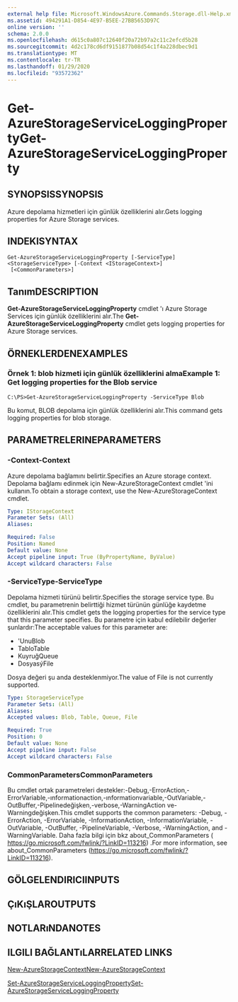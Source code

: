 ```yaml
---
external help file: Microsoft.WindowsAzure.Commands.Storage.dll-Help.xml
ms.assetid: 494291A1-D854-4E97-B5EE-27BB5653D97C
online version: ''
schema: 2.0.0
ms.openlocfilehash: d615c0a807c12640f20a72b97a2c11c2efcd5b28
ms.sourcegitcommit: 4d2c178cd6df9151877b08d54c1f4a228dbec9d1
ms.translationtype: MT
ms.contentlocale: tr-TR
ms.lasthandoff: 01/29/2020
ms.locfileid: "93572362"
---
```

# <span data-ttu-id="71c58-101">Get-AzureStorageServiceLoggingProperty</span><span class="sxs-lookup"><span data-stu-id="71c58-101">Get-AzureStorageServiceLoggingProperty</span></span>

## <span data-ttu-id="71c58-102">SYNOPSIS</span><span class="sxs-lookup"><span data-stu-id="71c58-102">SYNOPSIS</span></span>
<span data-ttu-id="71c58-103">Azure depolama hizmetleri için günlük özelliklerini alır.</span><span class="sxs-lookup"><span data-stu-id="71c58-103">Gets logging properties for Azure Storage services.</span></span>

## <span data-ttu-id="71c58-104">INDEKI</span><span class="sxs-lookup"><span data-stu-id="71c58-104">SYNTAX</span></span>

```
Get-AzureStorageServiceLoggingProperty [-ServiceType] <StorageServiceType> [-Context <IStorageContext>]
 [<CommonParameters>]
```

## <span data-ttu-id="71c58-105">Tanım</span><span class="sxs-lookup"><span data-stu-id="71c58-105">DESCRIPTION</span></span>
<span data-ttu-id="71c58-106">**Get-AzureStorageServiceLoggingProperty** cmdlet 'ı Azure Storage Services için günlük özelliklerini alır.</span><span class="sxs-lookup"><span data-stu-id="71c58-106">The **Get-AzureStorageServiceLoggingProperty** cmdlet gets logging properties for Azure Storage services.</span></span>

## <span data-ttu-id="71c58-107">ÖRNEKLERDEN</span><span class="sxs-lookup"><span data-stu-id="71c58-107">EXAMPLES</span></span>

### <span data-ttu-id="71c58-108">Örnek 1: blob hizmeti için günlük özelliklerini alma</span><span class="sxs-lookup"><span data-stu-id="71c58-108">Example 1: Get logging properties for the Blob service</span></span>
```
C:\PS>Get-AzureStorageServiceLoggingProperty -ServiceType Blob
```

<span data-ttu-id="71c58-109">Bu komut, BLOB depolama için günlük özelliklerini alır.</span><span class="sxs-lookup"><span data-stu-id="71c58-109">This command gets logging properties for blob storage.</span></span>

## <span data-ttu-id="71c58-110">PARAMETRELERINE</span><span class="sxs-lookup"><span data-stu-id="71c58-110">PARAMETERS</span></span>

### <span data-ttu-id="71c58-111">-Context</span><span class="sxs-lookup"><span data-stu-id="71c58-111">-Context</span></span>
<span data-ttu-id="71c58-112">Azure depolama bağlamını belirtir.</span><span class="sxs-lookup"><span data-stu-id="71c58-112">Specifies an Azure storage context.</span></span>
<span data-ttu-id="71c58-113">Depolama bağlamı edinmek için New-AzureStorageContext cmdlet 'ini kullanın.</span><span class="sxs-lookup"><span data-stu-id="71c58-113">To obtain a storage context, use the New-AzureStorageContext cmdlet.</span></span>

```yaml
Type: IStorageContext
Parameter Sets: (All)
Aliases: 

Required: False
Position: Named
Default value: None
Accept pipeline input: True (ByPropertyName, ByValue)
Accept wildcard characters: False
```

### <span data-ttu-id="71c58-114">-ServiceType</span><span class="sxs-lookup"><span data-stu-id="71c58-114">-ServiceType</span></span>
<span data-ttu-id="71c58-115">Depolama hizmeti türünü belirtir.</span><span class="sxs-lookup"><span data-stu-id="71c58-115">Specifies the storage service type.</span></span>
<span data-ttu-id="71c58-116">Bu cmdlet, bu parametrenin belirttiği hizmet türünün günlüğe kaydetme özelliklerini alır.</span><span class="sxs-lookup"><span data-stu-id="71c58-116">This cmdlet gets the logging properties for the service type that this parameter specifies.</span></span>
<span data-ttu-id="71c58-117">Bu parametre için kabul edilebilir değerler şunlardır:</span><span class="sxs-lookup"><span data-stu-id="71c58-117">The acceptable values for this parameter are:</span></span>

- <span data-ttu-id="71c58-118">'Unu</span><span class="sxs-lookup"><span data-stu-id="71c58-118">Blob</span></span> 
- <span data-ttu-id="71c58-119">Tablo</span><span class="sxs-lookup"><span data-stu-id="71c58-119">Table</span></span>
- <span data-ttu-id="71c58-120">Kuyruğ</span><span class="sxs-lookup"><span data-stu-id="71c58-120">Queue</span></span>
- <span data-ttu-id="71c58-121">Dosyasý</span><span class="sxs-lookup"><span data-stu-id="71c58-121">File</span></span>

<span data-ttu-id="71c58-122">Dosya değeri şu anda desteklenmiyor.</span><span class="sxs-lookup"><span data-stu-id="71c58-122">The value of File is not currently supported.</span></span>

```yaml
Type: StorageServiceType
Parameter Sets: (All)
Aliases: 
Accepted values: Blob, Table, Queue, File

Required: True
Position: 0
Default value: None
Accept pipeline input: False
Accept wildcard characters: False
```

### <span data-ttu-id="71c58-123">CommonParameters</span><span class="sxs-lookup"><span data-stu-id="71c58-123">CommonParameters</span></span>
<span data-ttu-id="71c58-124">Bu cmdlet ortak parametreleri destekler:-Debug,-ErrorAction,-ErrorVariable,-ınformationaction,-ınformationvariable,-OutVariable,-OutBuffer,-Pipelinedeğişken,-verbose,-WarningAction ve-Warningdeğişken.</span><span class="sxs-lookup"><span data-stu-id="71c58-124">This cmdlet supports the common parameters: -Debug, -ErrorAction, -ErrorVariable, -InformationAction, -InformationVariable, -OutVariable, -OutBuffer, -PipelineVariable, -Verbose, -WarningAction, and -WarningVariable.</span></span> <span data-ttu-id="71c58-125">Daha fazla bilgi için bkz about_CommonParameters ( https://go.microsoft.com/fwlink/?LinkID=113216) .</span><span class="sxs-lookup"><span data-stu-id="71c58-125">For more information, see about_CommonParameters (https://go.microsoft.com/fwlink/?LinkID=113216).</span></span>

## <span data-ttu-id="71c58-126">GÖLGELENDIRICI</span><span class="sxs-lookup"><span data-stu-id="71c58-126">INPUTS</span></span>

## <span data-ttu-id="71c58-127">ÇıKıŞLAR</span><span class="sxs-lookup"><span data-stu-id="71c58-127">OUTPUTS</span></span>

## <span data-ttu-id="71c58-128">NOTLARıNDA</span><span class="sxs-lookup"><span data-stu-id="71c58-128">NOTES</span></span>

## <span data-ttu-id="71c58-129">ILGILI BAĞLANTıLAR</span><span class="sxs-lookup"><span data-stu-id="71c58-129">RELATED LINKS</span></span>

[<span data-ttu-id="71c58-130">New-AzureStorageContext</span><span class="sxs-lookup"><span data-stu-id="71c58-130">New-AzureStorageContext</span></span>](./New-AzureStorageContext.md)

[<span data-ttu-id="71c58-131">Set-AzureStorageServiceLoggingProperty</span><span class="sxs-lookup"><span data-stu-id="71c58-131">Set-AzureStorageServiceLoggingProperty</span></span>](./Set-AzureStorageServiceLoggingProperty.md)



